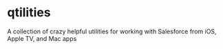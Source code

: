 # qtilities
A collection of crazy helpful utilities for working with Salesforce from iOS, Apple TV, and Mac apps
